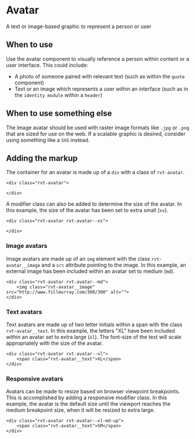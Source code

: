 # Avatar
A text or image-based graphic to represent a person or user

## When to use
Use the avatar component to visually reference a person within content or a user interface. This could include:

- A photo of someone paired with relevant text (such as within the `quote` component)
- Text or an image which represents a user within an interface (such as in the `identity module` within a `header`)

## When to use something else
The image avatar should be used with raster image formats like `.jpg` or `.png` that are sized for use on the web. If a scalable graphic is desired, consider using something like a `SVG` instead.

## Adding the markup

The container for an avatar is made up of a `div` with a class of `rvt-avatar`.

```
<div class="rvt-avatar">

</div>
```

A modifier class can also be added to determine the size of the avatar. In this example, the size of the avatar has been set to extra small (`xs`).

```
<div class="rvt-avatar rvt-avatar--xs">

</div>
```

### Image avatars

Image avatars are made up of an `img` element with the class `rvt-avatar__image` and a `src` attribute pointing to the image. In this example, an external image has been included within an avatar set to medium (`md`).

```
<div class="rvt-avatar rvt-avatar--md">
    <img class="rvt-avatar__image" src="http://www.fillmurray.com/300/300" alt="">
</div>
```

### Text avatars

Text avatars are made up of two letter initials within a span with the class `rvt-avatar__text`. In this example, the letters "XL" have been included within an avatar set to extra large (`xl`). The font-size of the text will scale appropriately with the size of the avatar.

```
<div class="rvt-avatar rvt-avatar--xl">
    <span class="rvt-avatar__text">XL</span>
</div>
```

### Responsive avatars

Avatars can be made to resize based on browser viewpoint breakpoints. This is accomplished by adding a responsive modifier class. In this example, the avatar is the default size until the viewport reaches the medium breakpoint size, when it will be resized to extra large.

```
<div class="rvt-avatar rvt-avatar--xl-md-up">
    <span class="rvt-avatar__text">SM</span>
</div>
```